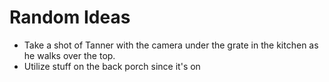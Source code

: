 # Random Ideas
- Take a shot of Tanner with the camera under the grate in the kitchen as he walks over the top.
- Utilize stuff on the back porch since it's on 
